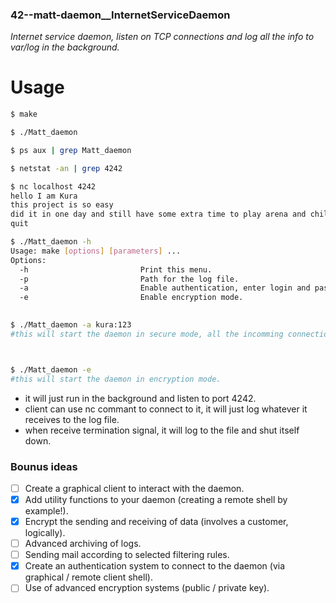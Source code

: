 ### 42--matt-daemon__InternetServiceDaemon
*Internet service daemon, listen on TCP connections and log all the info to var/log in the background.*

# Usage

```sh
$ make

$ ./Matt_daemon

$ ps aux | grep Matt_daemon

$ netstat -an | grep 4242

$ nc localhost 4242
hello I am Kura
this project is so easy
did it in one day and still have some extra time to play arena and chill.
quit

$ ./Matt_daemon -h
Usage: make [options] [parameters] ...
Options:
  -h                         Print this menu.
  -p                         Path for the log file.
  -a                         Enable authentication, enter login and password seperated by ':'
  -e                         Enable encryption mode.
  

$ ./Matt_daemon -a kura:123
#this will start the daemon in secure mode, all the incomming connection will need to authenticate first.



$ ./Matt_daemon -e
#this will start the daemon in encryption mode.
```
* it will just run in the background and listen to port 4242.
* client can use nc commant to connect to it, it will just log whatever it receives to the log file.
* when receive termination signal, it will log to the file and shut itself down.

### Bounus ideas
- [ ] Create a graphical client to interact with the daemon.
- [x] Add utility functions to your daemon (creating a remote shell by
example!).
- [x] Encrypt the sending and receiving of data (involves a customer, logically).
- [ ] Advanced archiving of logs.
- [ ] Sending mail according to selected filtering rules.
- [x] Create an authentication system to connect to the daemon (via graphical / remote client
shell).
- [ ] Use of advanced encryption systems (public / private key).
